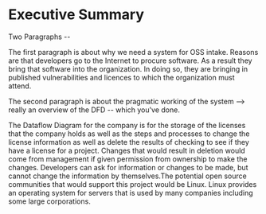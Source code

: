 <h1>Executive Summary</h1>

Two Paragraphs -- 

The first paragraph is about why we need a system for OSS intake. Reasons are that developers go to the Internet to procure software. As a result they bring that software into the organization. In doing so, they are bringing in published vulnerabilities and licences to which the organization must attend. 

The second paragraph is about the pragmatic working of the system --> really an overview of the DFD -- which you've done. 



The Dataflow Diagram for the company is for the storage of the licenses that the company holds as well as the
steps and processes to change the license information as well as delete the results of checking to see if they
have a license for a project. Changes that would result in deletion would come from management if given 
permission from ownership to make the changes. Developers can ask for information or changes to be made, but 
cannot change the information by themselves.The potential open source communities that would support this project 
would be Linux. Linux provides an operating system for servers that is used by many companies including some large 
corporations.
